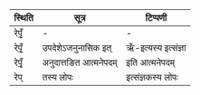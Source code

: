 | स्थिति | सूत्र | टिप्पणी |
| ----- | ------- | ------ |
| रेपृँ॒ | - | - |
| रेपृँ॒ | उपदेशेऽजनुनासिक इत् | ऋँ-इत्यस्य इत्संज्ञा |
| रेपृँ॒ | अनुदात्तङित आत्मनेपदम् | इति आत्मनेपदम् |
| रेप् | तस्य लोपः | इत्संज्ञकस्य लोपः |
